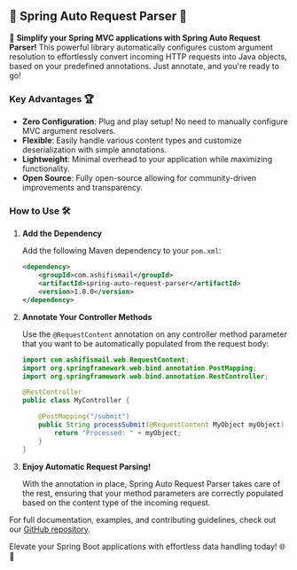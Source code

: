 ## 🚀 Spring Auto Request Parser 🚀

🌟 **Simplify your Spring MVC applications with Spring Auto Request Parser!** This powerful library automatically configures custom argument resolution to effortlessly convert incoming HTTP requests into Java objects, based on your predefined annotations. Just annotate, and you're ready to go!

### Key Advantages 🏆

- **Zero Configuration**: Plug and play setup! No need to manually configure MVC argument resolvers.
- **Flexible**: Easily handle various content types and customize deserialization with simple annotations.
- **Lightweight**: Minimal overhead to your application while maximizing functionality.
- **Open Source**: Fully open-source allowing for community-driven improvements and transparency.

### How to Use 🛠️

1. **Add the Dependency**

   Add the following Maven dependency to your `pom.xml`:

   ```xml
   <dependency>
       <groupId>com.ashifismail</groupId>
       <artifactId>spring-auto-request-parser</artifactId>
       <version>1.0.0</version>
   </dependency>
   ```

2. **Annotate Your Controller Methods**

   Use the `@RequestContent` annotation on any controller method parameter that you want to be automatically populated from the request body:

   ```java
   import com.ashifismail.web.RequestContent;
   import org.springframework.web.bind.annotation.PostMapping;
   import org.springframework.web.bind.annotation.RestController;

   @RestController
   public class MyController {

       @PostMapping("/submit")
       public String processSubmit(@RequestContent MyObject myObject) {
           return "Processed: " + myObject;
       }
   }
   ```

3. **Enjoy Automatic Request Parsing!**

   With the annotation in place, Spring Auto Request Parser takes care of the rest, ensuring that your method parameters are correctly populated based on the content type of the incoming request.

For full documentation, examples, and contributing guidelines, check out our [GitHub repository](#).

Elevate your Spring Boot applications with effortless data handling today! 🌐🚀
